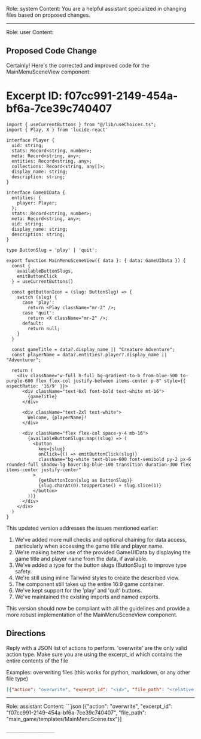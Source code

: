 Role: system
Content: You are a helpful assistant specialized in changing files based on proposed changes.
__________________
Role: user
Content: 
## Proposed Code Change
Certainly! Here's the corrected and improved code for the MainMenuSceneView component:

# Excerpt ID: f07cc991-2149-454a-bf6a-7ce39c740407
```tsx main_game/templates/MainMenuScene.tsx
import { useCurrentButtons } from "@/lib/useChoices.ts";
import { Play, X } from 'lucide-react'

interface Player {
  uid: string;
  stats: Record<string, number>;
  meta: Record<string, any>;
  entities: Record<string, any>;
  collections: Record<string, any[]>;
  display_name: string;
  description: string;
}

interface GameUIData {
  entities: {
    player: Player;
  };
  stats: Record<string, number>;
  meta: Record<string, any>;
  uid: string;
  display_name: string;
  description: string;
}

type ButtonSlug = 'play' | 'quit';

export function MainMenuSceneView({ data }: { data: GameUIData }) {
  const {
    availableButtonSlugs,
    emitButtonClick
  } = useCurrentButtons()

  const getButtonIcon = (slug: ButtonSlug) => {
    switch (slug) {
      case 'play':
        return <Play className="mr-2" />;
      case 'quit':
        return <X className="mr-2" />;
      default:
        return null;
    }
  }

  const gameTitle = data?.display_name || "Creature Adventure";
  const playerName = data?.entities?.player?.display_name || "Adventurer";

  return (
    <div className="w-full h-full bg-gradient-to-b from-blue-500 to-purple-600 flex flex-col justify-between items-center p-8" style={{ aspectRatio: '16/9' }}>
      <div className="text-6xl font-bold text-white mt-16">
        {gameTitle}
      </div>

      <div className="text-2xl text-white">
        Welcome, {playerName}!
      </div>

      <div className="flex flex-col space-y-4 mb-16">
        {availableButtonSlugs.map((slug) => (
          <button
            key={slug}
            onClick={() => emitButtonClick(slug)}
            className="bg-white text-blue-600 font-semibold py-2 px-6 rounded-full shadow-lg hover:bg-blue-100 transition duration-300 flex items-center justify-center"
          >
            {getButtonIcon(slug as ButtonSlug)}
            {slug.charAt(0).toUpperCase() + slug.slice(1)}
          </button>
        ))}
      </div>
    </div>
  )
}
```

This updated version addresses the issues mentioned earlier:

1. We've added more null checks and optional chaining for data access, particularly when accessing the game title and player name.
2. We're making better use of the provided GameUIData by displaying the game title and player name from the data, if available.
3. We've added a type for the button slugs (ButtonSlug) to improve type safety.
4. We're still using inline Tailwind styles to create the described view.
5. The component still takes up the entire 16:9 game container.
6. We've kept support for the 'play' and 'quit' buttons.
7. We've maintained the existing imports and named exports.

This version should now be compliant with all the guidelines and provide a more robust implementation of the MainMenuSceneView component.

## Directions
Reply with a JSON list of actions to perform. 'overwrite' are the only valid action type. 
Make sure you are using the excerpt_id which contains the entire contents of the file

Examples:
overwriting files (this works for python, markdown, or any other file type)
```json output_example1
[{"action": "overwrite", "excerpt_id": "<id>", "file_path": "<relative file path>"}]
```

__________________
Role: assistant
Content: ```json
[{"action": "overwrite", "excerpt_id": "f07cc991-2149-454a-bf6a-7ce39c740407", "file_path": "main_game/templates/MainMenuScene.tsx"}]
```
__________________
